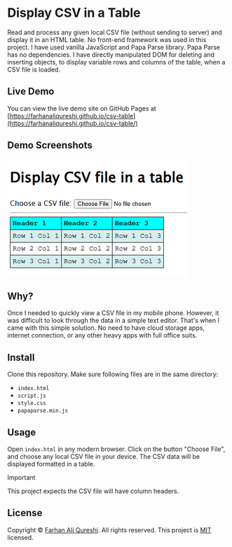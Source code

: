 # Display CSV in a Table
Read and process any given local CSV file (without sending to server) and display it in an HTML table. No front-end framework was used in this project. I have used vanilla JavaScript and Papa Parse library. Papa Parse has no dependencies. I have directly manipulated DOM for deleting and inserting objects, to display variable rows and columns of the table, when a CSV file is loaded.

## Live Demo
You can view the live demo site on GitHub Pages at [https://farhanaliqureshi.github.io/csv-table](https://farhanaliqureshi.github.io/csv-table/)

## Demo Screenshots
![Screenshot of Sample Table](assets/images/screenshot_sample_table.png)

## Why?
Once I needed to quickly view a CSV file in my mobile phone. However, it was difficult to look through the data in a simple text editor. That's when I came with this simple solution. No need to have cloud storage apps, internet connection, or any other heavy apps with full office suits.

## Install
Clone this repository. Make sure following files are in the same directory:
* `index.html`
* `script.js`
* `style.css`
* `papaparse.min.js`

## Usage
Open `index.html` in any modern browser. Click on the button "Choose File", and choose any local CSV file in your device. The CSV data will be displayed formatted in a table.

> [!IMPORTANT]
> This project expects the CSV file will have column headers.

## License
Copyright © [Farhan Ali Qureshi](https://github.com/FarhanAliQureshi). All rights reserved. This project is [MIT](LICENSE) licensed.
